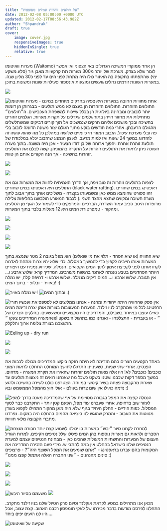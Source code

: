 ```yaml
---
title: "על תולעים זוהרות ונמלים מעופפות"
date: 2012-02-08 05:00:00 +0000 UTC
updated: 2012-02-17T08:56:43.982Z
author: "Shpandrak"
draft: true
cover:
    image: cover.jpg
    responsiveImages: true
    hiddenInSingle: true
    relative: true
---
```


מערות וואיטומו (Waitomo) הן אחד ממוקדי המשיכה הגדולים באי הצפוני ואי אפשר לומר שלא בצדק. מערכת של יותר מ300 מערות תת קרקעיות מאבן גיר (סלע משקע ימי) שהתפתחו בתקופה בה האיזור כולו היה מתחת לפני הים עד לפני כ30 מליון שנה. במערות השונות זורמים נחלים גועשים ומוצעות אינספור פעילויות שונות ומשונות בתוכן.

![](Photo-Feb-7,-2012-1:25-AM.jpg)

![](Photo-Feb-7,-2012-1:37-AM.jpg "מערות וואיטומו")
אחת מחוויות החובה במערות היא צפיה בחרקים מיוחדים במינם - התולעים הזוהרות. התולעים הזוהרות הן בעצם לא ממש תולעים - בבגרותן הן דומות יותר לזבובים ומבחינה ביולוגית הן בכלל שייכות למשפחת העכבישים. ה״תולעים״ מתחילות את מחזור חייהן בתור גלמים שגדלים על תקרות מערות. הגלמים זוהרים בחשיכה ובכך מושכים אליהם חרקים שנמשכים אל תוך קורים דביקים שמשתלשלים מהגולם הרעבתן. אחרי כמה חודשים בוקע מתוך הגולם יצור משונה הדומה לזבוב בלי פה ובלי מערכת עיכול. הזבוב המוזר חי כיומיים שלושה במהלכן כל מה שהוא עושה זה להזדווג במשך 24 שעות ואז למות מרעב. לא מן הנמנע שהזבוב יכלא במלכודת של תולעת זוהרת אחרת ויהפוך ארוחה של בן דודו הצעיר - אכן חיה משונה. בתוך מערה חשוכה ניתן לראות את התולעים זוהרות על התקרה בהמוניהן. קשה לצלם את התולעים זוהרות בחשיכה - אך הנה הקורים אותם הן טוות.

![](Photo-Feb-7,-2012-11:41-PM.jpg)

![](Photo-Feb-7,-2012-11:39-PM.jpg)

לצפות בתולעים זוהרות זה טוב ויפה, אך הדרך האמיתית לחוות את המערות וגם את התולעים היא ראפטינג במים שחורים (black water rafting). ראפטינג במים שחורים זהו ספורט שהומצא ממש כאן ומשמעותו בקצרה - משליכים אותך בתוך אבוב לתוך מערה חשוכה ומקווים שתצא מהצד השני :) לכבוד המאורע הולבשנו בחליפות צלילה מרופדות היטב סביב עמוד השדרה, הברכיים והמרפקים כדי לשמור על הגוף מן הסלעים ומהקור - טמפרטורת המים היא 12 מעלות בלבד בתוך המערות.

![](Photo-Feb-7,-2012-3:49-AM.jpg)

![](Photo-Feb-7,-2012-3:51-AM.jpg)

![](Photo-Feb-7,-2012-3:52-AM.jpg)

![](Photo-Feb-7,-2012-1:51-PM.jpg)

שיא החוויה (או שיא הפחד - תלוי את מי שואלים) הוא מפל בגובה 2 מטר שנמצא בתוך המערות ואותו חייבים לקפוץ כדי להמשיך במסלול. כדי שלא יהיו צרות מתחת לאדמה לקחו אותנו לפני לקפיצת אימון לתוך המים הקפואים. הנמלה, שכידוע נמנית עם היצורים היותר הפחדניים בטבע נענתה לאתגר ברגשות מעורבים. המדריך קרא: שלוש ארבע ו... אין תגובה. שלוש ארבע ו... המים ריקים מנמלה. שלוש ארבע ו- דחיפה קלה, יש נמלה באוויר - ובלופ - בתוך המים! :)

![](AVvXsEi7akiqKSmsgcRbITj81j0WnEXuALAfho3ccUzGwSo5KRAFSs_7Fj3w_sBnLlKOAOEvH4BcPuMES0gQ7iys9XPTYN8V1asyYZUvlFpLOBDbURkfGGy3EPB9E0Dr2VpzfcT1oF1Glc2tA1dQ.jpg "יש נמלה באויר!")
![](AVvXsEh5b2kJWxq_jl2Dyzsb3RBMops0ohRVCc8s69zkW-fg3rDa2CvSuQbW8X2VQ6NGM3HjJsKq-N74xYEvMO1EGtGyOYaqPFQSAojcMUe6Yvjc609L_Hvk7BLeGaMexnNAO7TBY4uka5WYhCi1.jpg "ובתוך המים :)")

![](Photo-Feb-7,-2012-2:12-PM.jpg "ועכשיו תורי")
אין ספק שהחוויה היתה ייחודית ומהנה - אנחנו ממליצים לא לפספס את הרפטינג לכל מי שמתקרב לניו זילנד. המערות המעוצבות בצורות אותן יצרה זרימת המים כאילו עוצבו במיוחד בשבילנו, והמדריכים היו מקצועיים ומשעשעים. בחלקים הצרים של המערה המדריכים צעקו ״eel up״ - או בעברית - התצלפחו - ואנחנו כמו בתרגול היבש התעצבנו בצורת צלופח ארוך וחלקלק.

![](Photo-Feb-7,-2012-2:05-PM.jpg "Eeling up - dry run")

![](AVvXsEiT79KQWY3KcGwZbmC8cRh-WR4iDBUT4Zsk9iGG0F91LDdWKurlRRdpm1vcQId58grqYsf2w6dQEFecc0zNp4nwqxVQPBjc46cZVpz8Syy5CI15VI5uqZ3gZcmwJrws5yFpCE0m3gMoYb15.jpg)

![](cover.jpg)

באחד הקטעים הצרים בהם הזרימה לא היתה חזקה ביקשו המדריכים מכולנו לכבות את הפנסים. אחרי שתי שניות, כשעיניינו התרגלו לחושך המוחלט התחלנו לראות המוני כוכבים! כוכבים? לא! היו אלה מאות תולעים זוהרות שהאירו את תקרת המערה - מדהים. במשך מספר דקות שכבנו ושטנו בשקט כשכל מה שאנחנו רואים זה ניצוצות תולעים עד שאחת מהקבוצה פצחה בשיר קיטשי במיוחד. הצטרפנו כולנו לשירה בחשיכה ולרגע נדמה כאילו אין שום צרות בעולם - אולי חוץ מהמפל הממשמש ובא :)

![](AVvXsEgGvyVCOUVVIb3DYirkb7G6CyMtQfG7lbArmMIuzFjpE0XQIvmjGNRh2GjETgJ4vSGn2mcdj4iTLI4plftk5nUARYw2-lW1nvViMU-yYx0sd4dfFi0o2lafQfnxLhmH4-ctJBk_wX5ef3-U.jpg "בדרך למפל")
הנמלה קפצה את המפל בגבורה מסויימת על אף שהמדריכה מאנה לעזור שוב בדחיפה. אחרי שעברנו עוד מפל, הפעם קטן יותר - התקרבנו כבר לסוף המסלול. כפות הידיים - החלק היחיד בגוף שלא היה מוגן מהקור התחילו לקפוא בעודן מנווטות את האבוב - והמרק שהוגש לנו ביציאה מהמים בהחלט היה במקום. נפרדנו מחברי הקבוצה מלאי חוויות.

![](Photo-Feb-7,-2012-3:35-PM.jpg "חבורה מנצחת")
למחרת לקחנו סיור ״יבש״ במערות בו יכולנו לשמוע קצת יותר הסברים ולראות גם מערות נוספות בהן המים פיסלו שלל נטיפים וזקיפים. למרות הגודל העצום של המערות והתשתיות המעולות שהכינו כאן - מבחינת הנטיפים עצמם למערת הנטיפים שלנו בישראל בהחלט אין במה להתבייש. מידי פעם הזכירה המדריכה את המקומות בהם עברנו בראפטינג - ״אתם שומעים את המפל השוצף הזה״? - פרצופים סינים מהנהנים - ״שני החברה האלה אתמול קפצו ממנו״ :)

![](AVvXsEhahBIA-ok6zguVsslt32qURmOeSOnTHAya_l2Cp7fre-5gaD5P5RX7kYjnVvfuSUB1cEGYVp-bjn-Z_2Pt8f6f83RyieIx0uu3uMAaonhdYRj8M9qFiBjx9GEk_UFLKMjgN4gIr_KnDS3X.jpg)

![](AVvXsEhft788ns9aBdB-tup9SSRyhyyAmiwMSna-cw4XAdToNp4trvVI28W-Skp4FZGpFsgH2M5AjRD62eMHgP05T42qFMzcBVge97_OnMayoVgzhU7ClN_rnVwZ6foJ4PTk5drzmQ4j-6TI2REZ.jpg)

![](AVvXsEhwpA4lqe8daPUHutcZbduYwfmdgTVOUO_HLhIORUKVVHYL7F_qgKu-gxLN0ZFUxWFC-l9zgVPrvvDa3MxrqDsZXNmV7e212bEVy49t3cQ_AiEageEM7JgPqyTfBlwA0A73iI4N6TfzCHwP.jpg)

![](AVvXsEjrvqUrUdWbGGppoPbTZWuAtPXTg3-ZJSvf2JFi9u6tNM-RUHLJLBPH3ZKXQnBvkFjgsVceBHRV7qj2AlihUIqUCX3dV70uHLmmRbjQUmOPy4GZiCi5f8QmlmSXOyFCggX_yAiLdugEtOS9.jpg "משעמם בסיור היבש")
![](Photo-Feb-8,-2012-12:15-AM.jpg)

מכאן אנו מתחילים במסע לקראת אוקלנד וסיום פרק הטיול שלנו בניו זילנד מתקרב. התחלנו לפרסם מודעות בדבר מכירתו של לאקי תומפסון רכבנו האהוב. קצת עצוב, אבל היו לנו רגעים יפים ביחד....

![](Photo-Feb-7,-2012-10:34-AM.jpg "שקיעה על וואיטומו")
